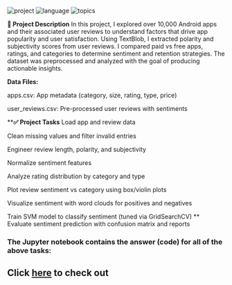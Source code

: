 ![project](https://img.shields.io/badge/Project-Data%20Science-blueviolet)
![language](https://img.shields.io/badge/Language-Python-success)
![topics](https://img.shields.io/badge/Topics%20Covered-Data%20Manipulation%2C%20Data%20Visualization%2C%20Probability%20&%20Statistics%2C%20Importing%20&%20Cleaning%20Data-informational)

**📘 Project Description**
In this project, I explored over 10,000 Android apps and their associated user reviews to understand factors that drive app popularity and user satisfaction. Using TextBlob, I extracted polarity and subjectivity scores from user reviews. I compared paid vs free apps, ratings, and categories to determine sentiment and retention strategies. The dataset was preprocessed and analyzed with the goal of producing actionable insights.

**Data Files:**

apps.csv: App metadata (category, size, rating, type, price)

user_reviews.csv: Pre-processed user reviews with sentiments

****✅ Project Tasks**
Load app and review data

Clean missing values and filter invalid entries

Engineer review length, polarity, and subjectivity

Normalize sentiment features

Analyze rating distribution by category and type

Plot review sentiment vs category using box/violin plots

Visualize sentiment with word clouds for positives and negatives

Train SVM model to classify sentiment (tuned via GridSearchCV)
**
Evaluate sentiment prediction with confusion matrix and reports
### The Jupyter notebook contains the answer (code) for all of the above tasks:

## Click [here](http://localhost:8891/notebooks/Resume%20Projects/Android%20App%20Market%20Analysis/Android%20App%20Market%20Analysis.ipynb) to check out
